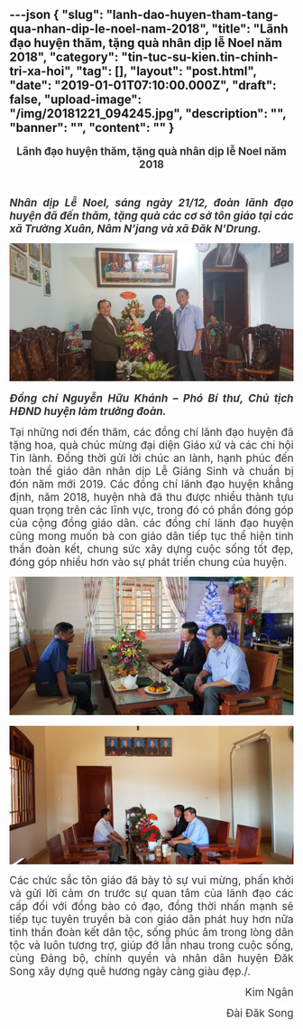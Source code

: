 ---json
{
    "slug": "lanh-dao-huyen-tham-tang-qua-nhan-dip-le-noel-nam-2018",
    "title": "Lãnh đạo huyện thăm, tặng quà nhân dịp lễ Noel năm 2018",
    "category": "tin-tuc-su-kien.tin-chinh-tri-xa-hoi",
    "tag": [],
    "layout": "post.html",
    "date": "2019-01-01T07:10:00.000Z",
    "draft": false,
    "upload-image": "/img/20181221_094245.jpg",
    "description": "",
    "banner": "",
    "__content__": ""
}
---
<p style="text-align:center"><strong><span style="font-size:14.0pt"><span style="background-color:white"><span style="color:#333333">L&atilde;nh đạo huyện thăm, tặng qu&agrave; nh&acirc;n dịp lễ Noel năm 2018</span></span></span></strong></p>

<p style="text-align:justify">&nbsp;</p>

<p style="text-align:justify"><strong><em><span style="font-size:14.0pt"><span style="background-color:white"><span style="color:#333333">Nh&acirc;n dịp Lễ Noel, s&aacute;ng ng&agrave;y 21/12, đo&agrave;n l&atilde;nh đạo huyện đ&atilde; đến thăm, tặng qu&agrave; c&aacute;c cơ sở t&ocirc;n gi&aacute;o tại c&aacute;c x&atilde; Trường Xu&acirc;n, N&acirc;m N&rsquo;jang v&agrave; x&atilde; Đăk N&rsquo;Drung. </span></span></span></em></strong></p>

<p style="text-align:justify"><strong><em><span style="font-size:14.0pt"><span style="background-color:white"><span style="color:#333333"><img alt="" src="/img/20181221_084809.jpg" /></span></span></span></em></strong></p>

<p style="text-align:justify"><strong><em><span style="font-size:14.0pt"><span style="background-color:white"><span style="color:#333333">Đồng ch&iacute; Nguyễn Hữu Kh&aacute;nh &ndash; Ph&oacute; B&iacute; thư, Chủ tịch HĐND huyện l&agrave;m trưởng đo&agrave;n.</span></span></span></em></strong></p>

<p style="text-align:justify"><span style="font-size:14.0pt"><span style="background-color:white"><span style="color:#333333">Tại những nơi đến thăm, c&aacute;c đồng ch&iacute; l&atilde;nh đạo huyện đ&atilde; tặng hoa, qu&agrave; ch&uacute;c mừng đại diện Gi&aacute;o xứ v&agrave; c&aacute;c chi hội Tin l&agrave;nh. Đồng thời gửi lời ch&uacute;c an l&agrave;nh, hạnh ph&uacute;c đến to&agrave;n thể gi&aacute;o d&acirc;n nh&acirc;n dịp Lễ Gi&aacute;ng Sinh v&agrave; chuẩn bị đ&oacute;n năm mới 2019. C&aacute;c đồng ch&iacute; l&atilde;nh đạo huyện khẳng định, năm 2018, huyện nh&agrave; đ&atilde; thu được nhiều th&agrave;nh tựu quan trọng tr&ecirc;n c&aacute;c lĩnh vực, trong đ&oacute; c&oacute; phần đ&oacute;ng g&oacute;p của cộng đồng gi&aacute;o d&acirc;n. c&aacute;c đồng ch&iacute; l&atilde;nh đạo huyện cũng mong muốn b&agrave; con gi&aacute;o d&acirc;n tiếp tục thể hiện tinh thần đo&agrave;n kết, chung sức x&acirc;y dựng cuộc sống tốt đẹp, đ&oacute;ng g&oacute;p nhiều hơn v&agrave;o sự ph&aacute;t triển chung của huyện.</span></span></span></p>

<p style="text-align:justify"><span style="font-size:14.0pt"><span style="background-color:white"><span style="color:#333333"><img alt="" src="/img/20181221_092003.jpg" /></span></span></span></p>

<p style="text-align:justify"><img alt="" src="/img/20181221_094245.jpg" /></p>

<p style="text-align:justify"><span style="font-size:14.0pt"><span style="background-color:white"><span style="color:#333333">C&aacute;c chức sắc t&ocirc;n gi&aacute;o đ&atilde; b&agrave;y tỏ sự vui mừng, phấn khởi v&agrave; gửi lời cảm ơn trước sự quan t&acirc;m của l&atilde;nh đạo c&aacute;c cấp đối với đồng b&agrave;o c&oacute; đạo, đồng thời nhấn mạnh sẽ tiếp tục tuy&ecirc;n truyền b&agrave; con gi&aacute;o d&acirc;n ph&aacute;t huy hơn nữa tinh thần đo&agrave;n kết d&acirc;n tộc, sống ph&uacute;c &acirc;m trong l&ograve;ng d&acirc;n tộc v&agrave; lu&ocirc;n tương trợ, gi&uacute;p đỡ lẫn nhau trong cuộc sống, c&ugrave;ng Đảng bộ, ch&iacute;nh quyền v&agrave; nh&acirc;n d&acirc;n huyện Đăk Song x&acirc;y dựng qu&ecirc; hương ng&agrave;y c&agrave;ng gi&agrave;u đẹp./.</span></span></span></p>

<p style="text-align:right"><span style="font-size:14.0pt"><span style="background-color:white"><span style="color:#333333">Kim Ng&acirc;n</span></span></span></p>

<p style="text-align:right"><span style="font-size:14.0pt"><span style="background-color:white"><span style="color:#333333">Đ&agrave;i Đăk Song</span></span></span></p>

<p style="text-align:justify">&nbsp;</p>
